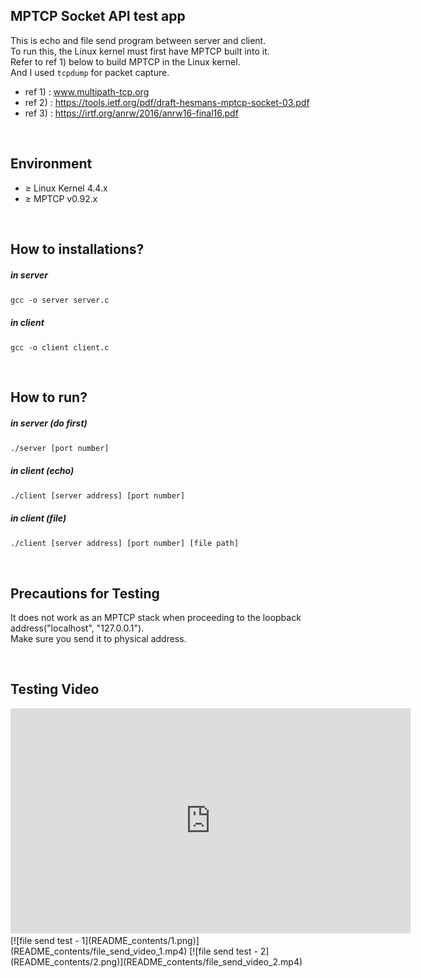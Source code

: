 ## MPTCP Socket API test app
This is echo and file send program between server and client.<br>
To run this, the Linux kernel must first have MPTCP built into it.<br>
Refer to ref 1) below to build MPTCP in the Linux kernel.<br>
And I used `tcpdump` for packet capture.

* ref 1) : www.multipath-tcp.org
* ref 2) : https://tools.ietf.org/pdf/draft-hesmans-mptcp-socket-03.pdf
* ref 3) : https://irtf.org/anrw/2016/anrw16-final16.pdf

<br>

## Environment
* &geq; Linux Kernel 4.4.x
* &geq; MPTCP v0.92.x

<br>

## How to installations?
##### in server
	gcc -o server server.c
##### in client
	gcc -o client client.c

<br>

## How to run?
##### in server (do first)
	./server [port number]
##### in client (echo)
	./client [server address] [port number]
##### in client (file)
	./client [server address] [port number] [file path]

<br>

## Precautions for Testing
It does not work as an MPTCP stack when proceeding to the loopback address("localhost", "127.0.0.1"). <br>
Make sure you send it to physical address.

<br>

## Testing Video
<iframe width="640" height="360" src="https://www.youtube.com/embed/6Az2cNU7gUw" frameborder="0" gesture="media" allowfullscreen=""></iframe>
[![file send test - 1](README_contents/1.png)](README_contents/file_send_video_1.mp4)
[![file send test - 2](README_contents/2.png)](README_contents/file_send_video_2.mp4)

